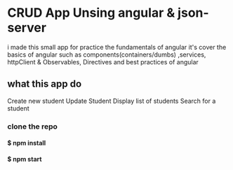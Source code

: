 # CRUD App Unsing angular & json-server

i made this small app for practice the fundamentals of angular 
it's cover the basics of angular such as 
components(containers/dumbs) ,services, httpClient & Observables,
Directives and best practices of angular

## what this app do
Create new student
Update Student
Display list of students
Search for a student


### clone the repo
#### $ npm install
#### $ npm start 
  
